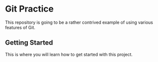# Git Practice
This repository is going to be a rather contrived example of using various features of Git.

## Getting Started
This is where you will learn how to get started with this project.